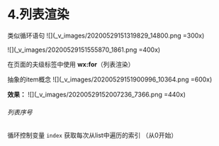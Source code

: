 # 4.列表渲染
类似循环语句
![](_v_images/20200529151319829_14800.png =300x)

![](_v_images/20200529151555870_1861.png =400x)

在页面的夫级标签中使用   **wx:for**（列表渲染）

抽象的item概念
![](_v_images/20200529151900996_10364.png =600x)

**效果：**
![](_v_images/20200529152007236_7366.png =440x)

###### 列表序号
循环控制变量 `index` 获取每次从list中遍历的索引 （从0开始）



